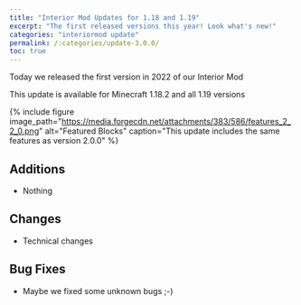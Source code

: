 ```yaml
---
title: "Interior Mod Updates for 1.18 and 1.19"
excerpt: "The first released versions this year! Look what's new!"
categories: "interiormod update"
permalink: /:categories/update-3.0.0/
toc: true
---
```


Today we released the first version in 2022 of our Interior Mod

This update is available for Minecraft 1.18.2 and all 1.19 versions

{% include figure image_path="https://media.forgecdn.net/attachments/383/586/features_2_2_0.png" alt="Featured Blocks" caption="This update includes the same features as version 2.0.0" %}

## Additions
* Nothing

## Changes
* Technical changes

## Bug Fixes
* Maybe we fixed some unknown bugs ;-)